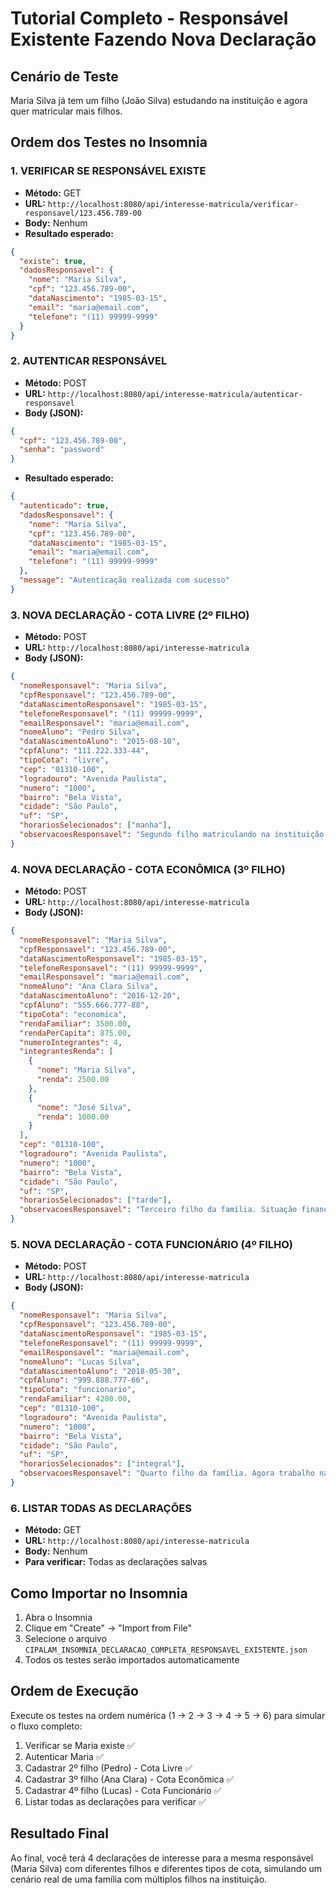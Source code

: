 # Tutorial Completo - Responsável Existente Fazendo Nova Declaração

## Cenário de Teste
Maria Silva já tem um filho (João Silva) estudando na instituição e agora quer matricular mais filhos.

## Ordem dos Testes no Insomnia

### 1. **VERIFICAR SE RESPONSÁVEL EXISTE**
- **Método:** GET
- **URL:** `http://localhost:8080/api/interesse-matricula/verificar-responsavel/123.456.789-00`
- **Body:** Nenhum
- **Resultado esperado:** 
```json
{
  "existe": true,
  "dadosResponsavel": {
    "nome": "Maria Silva",
    "cpf": "123.456.789-00",
    "dataNascimento": "1985-03-15",
    "email": "maria@email.com",
    "telefone": "(11) 99999-9999"
  }
}
```

### 2. **AUTENTICAR RESPONSÁVEL**
- **Método:** POST
- **URL:** `http://localhost:8080/api/interesse-matricula/autenticar-responsavel`
- **Body (JSON):**
```json
{
  "cpf": "123.456.789-00",
  "senha": "password"
}
```
- **Resultado esperado:**
```json
{
  "autenticado": true,
  "dadosResponsavel": {
    "nome": "Maria Silva",
    "cpf": "123.456.789-00",
    "dataNascimento": "1985-03-15",
    "email": "maria@email.com",
    "telefone": "(11) 99999-9999"
  },
  "message": "Autenticação realizada com sucesso"
}
```

### 3. **NOVA DECLARAÇÃO - COTA LIVRE (2º FILHO)**
- **Método:** POST
- **URL:** `http://localhost:8080/api/interesse-matricula`
- **Body (JSON):**
```json
{
  "nomeResponsavel": "Maria Silva",
  "cpfResponsavel": "123.456.789-00",
  "dataNascimentoResponsavel": "1985-03-15",
  "telefoneResponsavel": "(11) 99999-9999",
  "emailResponsavel": "maria@email.com",
  "nomeAluno": "Pedro Silva",
  "dataNascimentoAluno": "2015-08-10",
  "cpfAluno": "111.222.333-44",
  "tipoCota": "livre",
  "cep": "01310-100",
  "logradouro": "Avenida Paulista",
  "numero": "1000",
  "bairro": "Bela Vista",
  "cidade": "São Paulo",
  "uf": "SP",
  "horariosSelecionados": ["manha"],
  "observacoesResponsavel": "Segundo filho matriculando na instituição. Já tenho experiência com a escola através do meu primeiro filho João Silva."
}
```

### 4. **NOVA DECLARAÇÃO - COTA ECONÔMICA (3º FILHO)**
- **Método:** POST
- **URL:** `http://localhost:8080/api/interesse-matricula`
- **Body (JSON):**
```json
{
  "nomeResponsavel": "Maria Silva",
  "cpfResponsavel": "123.456.789-00",
  "dataNascimentoResponsavel": "1985-03-15",
  "telefoneResponsavel": "(11) 99999-9999",
  "emailResponsavel": "maria@email.com",
  "nomeAluno": "Ana Clara Silva",
  "dataNascimentoAluno": "2016-12-20",
  "cpfAluno": "555.666.777-88",
  "tipoCota": "economica",
  "rendaFamiliar": 3500.00,
  "rendaPerCapita": 875.00,
  "numeroIntegrantes": 4,
  "integrantesRenda": [
    {
      "nome": "Maria Silva",
      "renda": 2500.00
    },
    {
      "nome": "José Silva",
      "renda": 1000.00
    }
  ],
  "cep": "01310-100",
  "logradouro": "Avenida Paulista",
  "numero": "1000",
  "bairro": "Bela Vista",
  "cidade": "São Paulo",
  "uf": "SP",
  "horariosSelecionados": ["tarde"],
  "observacoesResponsavel": "Terceiro filho da família. Situação financeira mudou e agora preciso da cota econômica para esta filha."
}
```

### 5. **NOVA DECLARAÇÃO - COTA FUNCIONÁRIO (4º FILHO)**
- **Método:** POST
- **URL:** `http://localhost:8080/api/interesse-matricula`
- **Body (JSON):**
```json
{
  "nomeResponsavel": "Maria Silva",
  "cpfResponsavel": "123.456.789-00",
  "dataNascimentoResponsavel": "1985-03-15",
  "telefoneResponsavel": "(11) 99999-9999",
  "emailResponsavel": "maria@email.com",
  "nomeAluno": "Lucas Silva",
  "dataNascimentoAluno": "2018-05-30",
  "cpfAluno": "999.888.777-66",
  "tipoCota": "funcionario",
  "rendaFamiliar": 4200.00,
  "cep": "01310-100",
  "logradouro": "Avenida Paulista",
  "numero": "1000",
  "bairro": "Bela Vista",
  "cidade": "São Paulo",
  "uf": "SP",
  "horariosSelecionados": ["integral"],
  "observacoesResponsavel": "Quarto filho da família. Agora trabalho na instituição como funcionária, então solicitando a cota de funcionário para este filho."
}
```

### 6. **LISTAR TODAS AS DECLARAÇÕES**
- **Método:** GET
- **URL:** `http://localhost:8080/api/interesse-matricula`
- **Body:** Nenhum
- **Para verificar:** Todas as declarações salvas

## Como Importar no Insomnia

1. Abra o Insomnia
2. Clique em "Create" → "Import from File"
3. Selecione o arquivo `CIPALAM_INSOMNIA_DECLARACAO_COMPLETA_RESPONSAVEL_EXISTENTE.json`
4. Todos os testes serão importados automaticamente

## Ordem de Execução

Execute os testes na ordem numérica (1 → 2 → 3 → 4 → 5 → 6) para simular o fluxo completo:

1. Verificar se Maria existe ✅
2. Autenticar Maria ✅
3. Cadastrar 2º filho (Pedro) - Cota Livre ✅
4. Cadastrar 3º filho (Ana Clara) - Cota Econômica ✅
5. Cadastrar 4º filho (Lucas) - Cota Funcionário ✅
6. Listar todas as declarações para verificar ✅

## Resultado Final

Ao final, você terá 4 declarações de interesse para a mesma responsável (Maria Silva) com diferentes filhos e diferentes tipos de cota, simulando um cenário real de uma família com múltiplos filhos na instituição.
